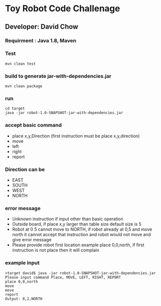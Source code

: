 # Toy Robot Code Challenage
## Developer: David Chow
### Requirment : Java 1.8, Maven 
### Test
```aidl
mvn clean test
```

### build to generate jar-with-dependencies.jar
```aidl
mvn clean package
```

### run
```aidl
cd target
java -jar robot-1.0-SNAPSHOT-jar-with-dependencies.jar
```

### accept basic command
- place x,y,Direction (first instruction must be place x,y,direction)
- move
- left
- right
- report

### Direction can be
- EAST
- SOUTH
- WEST
- NORTH

### error message
- Unknown instruction if input other than basic operation
- Outside board, if place x,y larger than table size default size is 5
- Robot at 0 5 cannot move to NORTH, if robot already at 0,5 and move north it cannot accept that instruction and robot would not move and give error message
- Please provide robot first location example place 0,0,north, if first instruction is not place then it will complain

### example input
```aidl
>target david$ java -jar robot-1.0-SNAPSHOT-jar-with-dependencies.jar 
Please input command Place, MOVE, LEFT, RIGHT, REPORT
place 0,0,north
move
move
report
Output: 0,2,NORTH
```

